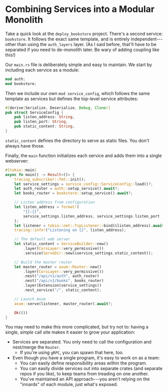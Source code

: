 # Combining Services into a Modular Monolith

Take a quick look at the `deploy_bookstore` project. There's a second service: `bookstore`. It follows the exact same template, and is entirely independent---other than using the `auth_layers` layer. (As I said before, that'll have to be separated if you need to de-monolith later. Be wary of adding coupling like this!)

Our `main.rs` file is deliberately simple and easy to maintain. We start by including each service as a module:

```rust
mod auth;
mod bookstore;
```

Then we include our own `mod service_config`, which follows the same template as services but defines the top-level service attributes:

```rust
#[derive(Serialize, Deserialize, Debug, Clone)]
pub struct ServiceConfig {
    pub listen_address: String,
    pub listen_port: String,
    pub static_content: String,
}
```

`static_content` defines the directory to serve as static files. You don't always have those.

Finally, the `main` function initializes each service and adds them into a single webserver:

```rust
#[tokio::main]
async fn main() -> Result<()> {
    tracing_subscriber::fmt::init();
    let service_settings = service_config::ServiceConfig::load()?;
    let auth_router = auth::setup_service().await?;
    let books_router = bookstore::setup_service().await?;

    // Listen address from configuration
    let listen_address = format!(
        "{}:{}",
        service_settings.listen_address, service_settings.listen_port
    );
    let listener = tokio::net::TcpListener::bind(&listen_address).await?;
    tracing::info!("Listening on {}", listen_address);

    // The default web server
    let static_content = ServiceBuilder::new()
        .layer(CorsLayer::very_permissive())
        .service(ServeDir::new(&service_settings.static_content));

    // Build the master router
    let master_router = axum::Router::new()
        .layer(CorsLayer::very_permissive())
        .nest("/api/v1/auth", auth_router)
        .nest("/api/v1/books", books_router)
        .layer(Extension(service_settings))
        .nest_service("/", static_content);

    // Launch Axum
    axum::serve(listener, master_router).await?;

    Ok(())
}
```

You may need to make this more complicated, but try not to: having a single, *simple* call site makes it easier to grow your application:

* Services are separated. You only need to call the configuration and nest/merge the `Router`.
    * If you're using `gRPC`, you can spawn that here, too.
* Even though you have a single program, it's easy to work on as a team:
    * You can easily define responsibility areas within the program.
    * You can easily divide services out into separate crates (and separate repos if you like), to keep teams from treading on one another.
    * You've maintained an API approach---you aren't relying on the "innards" of each module, just what's exposed.